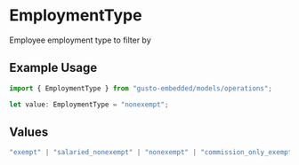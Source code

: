# EmploymentType

Employee employment type to filter by

## Example Usage

```typescript
import { EmploymentType } from "gusto-embedded/models/operations";

let value: EmploymentType = "nonexempt";
```

## Values

```typescript
"exempt" | "salaried_nonexempt" | "nonexempt" | "commission_only_exempt" | "commission_only_nonexempt"
```